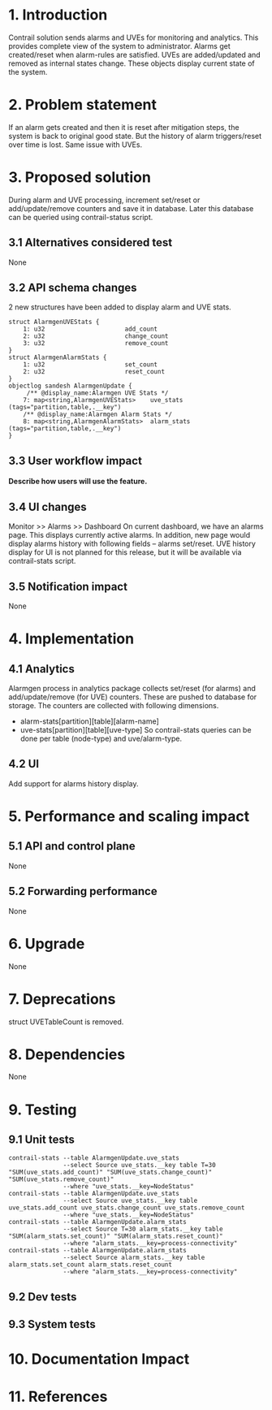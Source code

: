 
# 1. Introduction
Contrail solution sends alarms and UVEs for monitoring and analytics. This provides complete view of the system to administrator. Alarms get created/reset when alarm-rules are satisfied. UVEs are added/updated and removed as internal states change. These objects display current state of the system.

# 2. Problem statement
If an alarm gets created and then it is reset after mitigation steps, the system is back to original good state. But the history of alarm triggers/reset over time is lost. Same issue with UVEs.

# 3. Proposed solution
During alarm and UVE processing, increment set/reset or add/update/remove counters and save it in database. Later this database can be queried using contrail-status script.

## 3.1 Alternatives considered  test
None

## 3.2 API schema changes
2 new structures have been added to display alarm and UVE stats.
```
struct AlarmgenUVEStats {
    1: u32                      add_count
    2: u32                      change_count
    3: u32                      remove_count
}
struct AlarmgenAlarmStats {
    1: u32                      set_count
    2: u32                      reset_count
}
objectlog sandesh AlarmgenUpdate {
     /** @display_name:Alarmgen UVE Stats */
    7: map<string,AlarmgenUVEStats>    uve_stats   (tags="partition,table,.__key")
    /** @display_name:Alarmgen Alarm Stats */
    8: map<string,AlarmgenAlarmStats>  alarm_stats (tags="partition,table,.__key")
}
```

## 3.3 User workflow impact
#### Describe how users will use the feature.

## 3.4 UI changes
Monitor >> Alarms >> Dashboard
On current dashboard, we have an alarms page. This displays currently active alarms. In addition, new page would display alarms history with following fields – alarms set/reset.
UVE history display for UI is not planned for this release, but it will be available via contrail-stats script.


## 3.5 Notification impact
None

# 4. Implementation
## 4.1 Analytics
Alarmgen process in analytics package collects set/reset (for alarms) and add/update/remove (for UVE) counters. These are pushed to database for storage. The counters are collected with following dimensions.
- alarm-stats[partition][table][alarm-name]
- uve-stats[partition][table][uve-type]
So contrail-stats queries can be done per table (node-type) and uve/alarm-type.

## 4.2 UI
Add support for alarms history display. 


# 5. Performance and scaling impact
## 5.1 API and control plane
None

## 5.2 Forwarding performance
None

# 6. Upgrade
None

# 7. Deprecations
struct UVETableCount is removed.

# 8. Dependencies
None

# 9. Testing
## 9.1 Unit tests
```
contrail-stats --table AlarmgenUpdate.uve_stats
               --select Source uve_stats.__key table T=30 "SUM(uve_stats.add_count)" "SUM(uve_stats.change_count)" "SUM(uve_stats.remove_count)"
               --where "uve_stats.__key=NodeStatus"
contrail-stats --table AlarmgenUpdate.uve_stats
               --select Source uve_stats.__key table uve_stats.add_count uve_stats.change_count uve_stats.remove_count
               --where "uve_stats.__key=NodeStatus"
contrail-stats --table AlarmgenUpdate.alarm_stats
               --select Source T=30 alarm_stats.__key table "SUM(alarm_stats.set_count)" "SUM(alarm_stats.reset_count)"
               --where "alarm_stats.__key=process-connectivity"
contrail-stats --table AlarmgenUpdate.alarm_stats
               --select Source alarm_stats.__key table alarm_stats.set_count alarm_stats.reset_count
               --where "alarm_stats.__key=process-connectivity"
```
## 9.2 Dev tests
## 9.3 System tests

# 10. Documentation Impact

# 11. References
